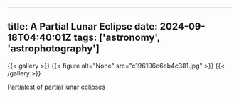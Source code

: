 
---
title: A Partial Lunar Eclipse
date: 2024-09-18T04:40:01Z
tags: ['astronomy', 'astrophotography']
---

{{< gallery >}}
{{< figure alt="None" src="c196196e6eb4c381.jpg" >}}
{{< /gallery >}}

Partialest of partial lunar eclipses
